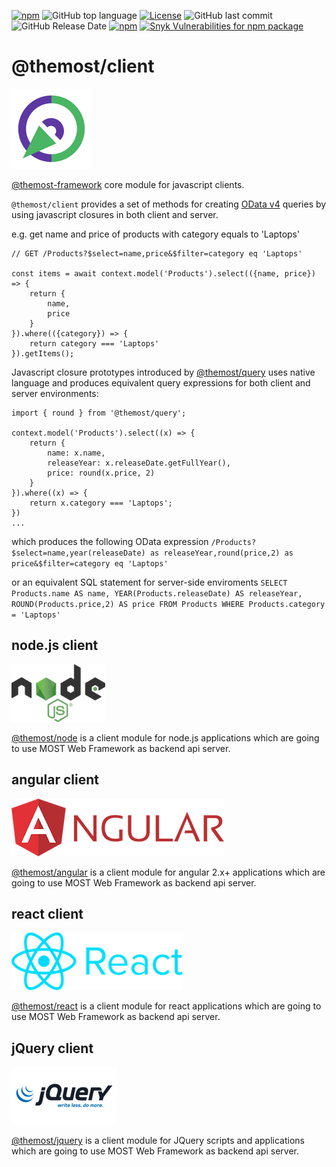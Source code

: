 [![npm](https://img.shields.io/npm/v/@themost%2Fclient.svg)](https://www.npmjs.com/package/@themost%2Fclient)
![GitHub top language](https://img.shields.io/github/languages/top/themost-framework/client)
[![License](https://img.shields.io/npm/l/@themost/client)](https://github.com/themost-framework/themost-client/blob/master/LICENSE)
![GitHub last commit](https://img.shields.io/github/last-commit/themost-framework/client)
![GitHub Release Date](https://img.shields.io/github/release-date/themost-framework/client)
[![npm](https://img.shields.io/npm/dw/@themost/client)](https://www.npmjs.com/package/@themost%2Fclient)
[![Snyk Vulnerabilities for npm package](https://img.shields.io/snyk/vulnerabilities/npm/@themost/client)](https://snyk.io/vuln/npm:%40themost%2Fclient)

# @themost/client

![MOST Web Framework Logo](https://github.com/themost-framework/common/raw/master/docs/img/themost_framework_v3_128.png)

[@themost-framework](https://github.com/themost-framework) core module for javascript clients.

`@themost/client` provides a set of methods for creating [OData v4](https://www.odata.org/documentation/) queries by using javascript closures in both client and server.

e.g. get name and price of products with category equals to 'Laptops'

    // GET /Products?$select=name,price&$filter=category eq 'Laptops'
    
    const items = await context.model('Products').select(({name, price}) => {
        return {
            name,
            price
        }
    }).where(({category}) => {
        return category === 'Laptops'
    }).getItems();

Javascript closure prototypes introduced by [@themost/query](https://github.com/themost-framework/query) uses native language and produces equivalent query expressions for both client and server environments:

    import { round } from '@themost/query';

    context.model('Products').select((x) => {
        return {
            name: x.name,
            releaseYear: x.releaseDate.getFullYear(),
            price: round(x.price, 2)
        }
    }).where((x) => {
        return x.category === 'Laptops';
    })
    ...

which produces the following OData expression `/Products?$select=name,year(releaseDate) as releaseYear,round(price,2) as price&$filter=category eq 'Laptops'`

or an equivalent SQL statement for server-side enviroments `SELECT Products.name AS name, YEAR(Products.releaseDate) AS releaseYear, ROUND(Products.price,2) AS price FROM Products WHERE Products.category = 'Laptops'`

## node.js client

![@themost/node](docs/nodejs.png)

[@themost/node](https://github.com/themost-framework/node) is a client module for node.js applications which are going to use MOST Web Framework as backend api server.

## angular client

![@themost/angular](docs/angular.png)

[@themost/angular](https://github.com/themost-framework/angular) is a client module for angular 2.x+ applications which are going to use MOST Web Framework as backend api server.

## react client

![@themost/react](docs/react.png)

[@themost/react](https://github.com/themost-framework/react) is a client module for react applications which are going to use MOST Web Framework as backend api server.

## jQuery client

![@themost/jquery](docs/jquery.png)

[@themost/jquery](https://github.com/themost-framework/jquery) is a client module for JQuery scripts and applications which are going to use MOST Web Framework as backend api server.
